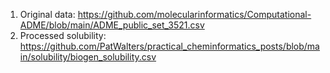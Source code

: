 

1. Original data: https://github.com/molecularinformatics/Computational-ADME/blob/main/ADME_public_set_3521.csv
2. Processed solubility: https://github.com/PatWalters/practical_cheminformatics_posts/blob/main/solubility/biogen_solubility.csv
